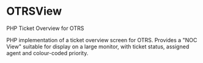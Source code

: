 # OTRSView
PHP Ticket Overview for OTRS

PHP implementation of a ticket overview screen for OTRS. Provides a "NOC View" suitable for display on a large monitor, with ticket status, assigned agent and colour-coded priority.
